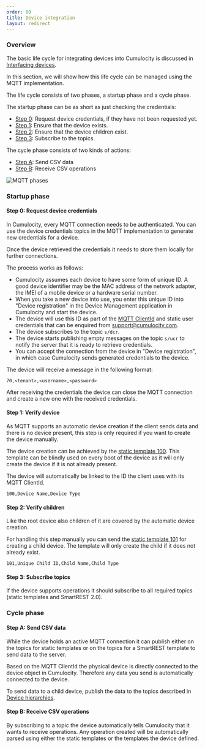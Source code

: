 ```yaml
---
order: 80
title: Device integration
layout: redirect
---
```


### Overview

The basic life cycle for integrating devices into Cumulocity is discussed in [Interfacing devices](/guides/concepts/interfacing-devices).

In this section, we will show how this life cycle can be managed using the MQTT implementation.

The life cycle consists of two phases, a startup phase and a cycle phase.

The startup phase can be as short as just checking the credentials:

* [Step 0](#step-0-request-device-credentials): Request device credentials, if they have not been requested yet.
* [Step 1](#step-1-verify-device): Ensure that the device exists.
* [Step 2](#step-2-verify-children): Ensure that the device children exist.
* [Step 3](#step-3-subscribe-topics): Subscribe to the topics.

The cycle phase consists of two kinds of actions:

* [Step A](#step-a-send-csv-data): Send CSV data
* [Step B](#step-b-receive-csv-operations): Receive CSV operations

![MQTT phases](/guides/images/mqtt/mqttDeviceIntegration.png)


### Startup phase

#### Step 0: Request device credentials

In Cumulocity, every MQTT connection needs to be authenticated. You can use the device credentials topics in the MQTT implementation to generate new credentials for a device.

Once the device retrieved the credentials it needs to store them locally for further connections.

The process works as follows:

* Cumulocity assumes each device to have some form of unique ID. A good device identifier may be the MAC address of the network adapter, the IMEI of a mobile device or a hardware serial number.
* When you take a new device into use, you enter this unique ID into "Device registration" in the Device Management application in Cumulocity and start the device.
* The device will use this ID as part of the [MQTT ClientId](/guides/device-sdk/mqtt#mqtt-clientid) and static user credentials that can be enquired from support@cumulocity.com.
* The device subscribes to the topic `s/dcr`.
* The device starts publishing empty messages on the topic `s/ucr` to notify the server that it is ready to retrieve credentials.
* You can accept the connection from the device in "Device registration", in which case Cumulocity sends generated credentials to the device.

The device will receive a message in the following format:

```
70,<tenant>,<username>,<password>
```

After receiving the credentials the device can close the MQTT connection and create a new one with the received credentials.

#### Step 1: Verify device

As MQTT supports an automatic device creation if the client sends data and there is no device present, this step is only required if you want to create the device manually.

The device creation can be achieved by the [static template 100](/guides/device-sdk/mqtt#static-templates). This template can be blindly used on every boot of the device as it will only create the device if it is not already present.

The device will automatically be linked to the ID the client uses with its MQTT ClientId.

```
100,Device Name,Device Type
```

#### Step 2: Verify children

Like the root device also children of it are covered by the automatic device creation.

For handling this step manually you can send the [static template 101](/guides/device-sdk/mqtt#static-templates) for creating a child device. The template will only create the child if it does not already exist.

```
101,Unique Child ID,Child Name,Child Type
```

#### Step 3: Subscribe topics

If the device supports operations it should subscribe to all required topics (static templates and SmartREST 2.0).

### Cycle phase

#### Step A: Send CSV data

While the device holds an active MQTT connection it can publish either on the topics for static templates or on the topics for a SmartREST template to send data to the server.

Based on the MQTT ClientId the physical device is directly connected to the device object in Cumulocity. Therefore any data you send is automatically connected to the device.

To send data to a child device, publish the data to the topics described in [Device hierarchies](/guides/device-sdk/mqtt#device-hierarchies).

#### Step B: Receive CSV operations

By subscribing to a topic the device automatically tells Cumulocity that it wants to receive operations. Any operation created will be automatically parsed using either the static templates or the templates the device defined.

